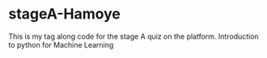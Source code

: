 # stageA-Hamoye
This is my tag along code for the stage A quiz on the platform. Introduction to python for Machine Learning
